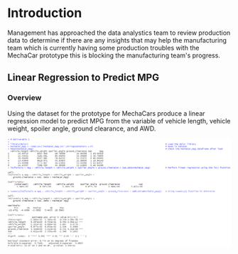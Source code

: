 # Introduction 

Management has approached the data analystics team to review production data to determine if there are any insights that may help the manufacturing team which is currently having some production troubles with the MechaCar prototype this is blocking the manufacturing team's progress.

## Linear Regression to Predict MPG

### Overview

Using the dataset for the prototype for MechaCars produce a linear regression model to predict MPG from the variable of vehicle length, vehicle weight, spoiler angle, ground clearance, and AWD.

![LR_to_predict_MPG](/Resources/LR_to_predict_MPG.PNG)


